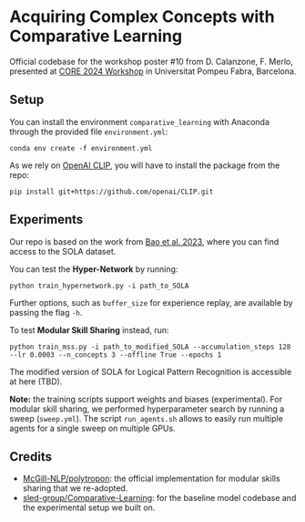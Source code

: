 # Acquiring Complex Concepts with Comparative Learning
Official codebase for the workshop poster #10 from D. Calanzone, F. Merlo, presented at [CORE 2024 Workshop](https://eventum.upf.edu/111520/detail/core-project-2024-workshop-n-information-theoretic-perspectives-on-referring-expression-choice.html) in Universitat Pompeu Fabra, Barcelona.

## Setup
You can install the environment `comparative_learning` with Anaconda through the provided file `environment.yml`:
```
conda env create -f environment.yml
```
As we rely on [OpenAI CLIP](https://github.com/openai/CLIP), you will have to install the package from the repo:
```
pip install git+https://github.com/openai/CLIP.git
```

## Experiments
Our repo is based on the work from [Bao et al. 2023](https://github.com/sled-group/Comparative-Learning), where you can find access to the SOLA dataset.

You can test the **Hyper-Network** by running:
```
python train_hypernetwork.py -i path_to_SOLA
```
Further options, such as `buffer_size` for experience replay, are available by passing the flag `-h`.

To test **Modular Skill Sharing** instead, run:
```
python train_mss.py -i path_to_modified_SOLA --accumulation_steps 128 --lr 0.0003 --n_concepts 3 --offline True --epochs 1
```
The modified version of SOLA for Logical Pattern Recognition is accessible at here (TBD).

**Note:** the training scripts support weights and biases (experimental). For modular skill sharing, we performed hyperparameter search by running a sweep (`sweep.yml`). The script `run_agents.sh` allows to easily run multiple agents for a single sweep on multiple GPUs.

## Credits
- [McGill-NLP/polytropon](https://github.com/McGill-NLP/polytropon): the official implementation for modular skills sharing that we re-adopted.
- [sled-group/Comparative-Learning](https://github.com/sled-group/Comparative-Learning): for the baseline model codebase and the experimental setup we built on.